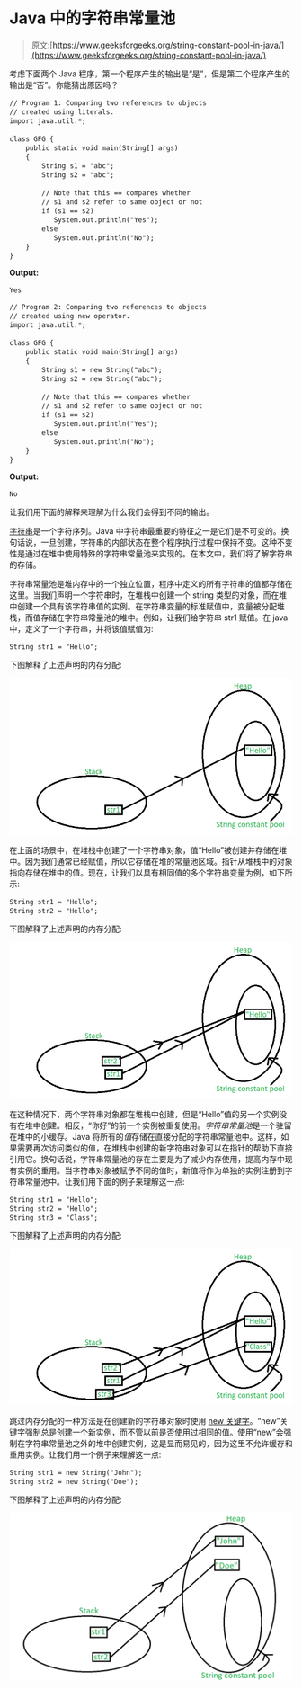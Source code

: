 # Java 中的字符串常量池

> 原文:[https://www.geeksforgeeks.org/string-constant-pool-in-java/](https://www.geeksforgeeks.org/string-constant-pool-in-java/)

考虑下面两个 Java 程序，第一个程序产生的输出是“是”，但是第二个程序产生的输出是“否”。你能猜出原因吗？

```
// Program 1: Comparing two references to objects
// created using literals.
import java.util.*;

class GFG {
    public static void main(String[] args)
    {
        String s1 = "abc";
        String s2 = "abc";

        // Note that this == compares whether
        // s1 and s2 refer to same object or not
        if (s1 == s2)
           System.out.println("Yes");
        else
           System.out.println("No");
    }
}
```

**Output:**

```
Yes

```

```
// Program 2: Comparing two references to objects
// created using new operator.
import java.util.*;

class GFG {
    public static void main(String[] args)
    {
        String s1 = new String("abc");
        String s2 = new String("abc");

        // Note that this == compares whether
        // s1 and s2 refer to same object or not
        if (s1 == s2)
           System.out.println("Yes");
        else
           System.out.println("No");
    }
}
```

**Output:**

```
No

```

让我们用下面的解释来理解为什么我们会得到不同的输出。

[字符串](https://www.geeksforgeeks.org/string-class-in-java/)是一个字符序列。Java 中字符串最重要的特征之一是它们是不可变的。换句话说，一旦创建，字符串的内部状态在整个程序执行过程中保持不变。这种不变性是通过在堆中使用特殊的字符串常量池来实现的。在本文中，我们将了解字符串的存储。

字符串常量池是堆内存中的一个独立位置，程序中定义的所有字符串的值都存储在这里。当我们声明一个字符串时，在堆栈中创建一个 string 类型的对象，而在堆中创建一个具有该字符串值的实例。在字符串变量的标准赋值中，变量被分配堆栈，而值存储在字符串常量池的堆中。例如，让我们给字符串 str1 赋值。在 java 中，定义了一个字符串，并将该值赋值为:

```
String str1 = "Hello";

```

下图解释了上述声明的内存分配:

[![](img/40e2236d71b693f775ea846588a27374.png)](https://media.geeksforgeeks.org/wp-content/uploads/20200601211147/string_pool_11.png)

在上面的场景中，在堆栈中创建了一个字符串对象，值“Hello”被创建并存储在堆中。因为我们通常已经赋值，所以它存储在堆的常量池区域。指针从堆栈中的对象指向存储在堆中的值。现在，让我们以具有相同值的多个字符串变量为例，如下所示:

```
String str1 = "Hello";
String str2 = "Hello";

```

下图解释了上述声明的内存分配:

[![](img/8901feed45466e434763788009181161.png)](https://media.geeksforgeeks.org/wp-content/uploads/20200601211203/string_pool_2.png)

在这种情况下，两个字符串对象都在堆栈中创建，但是“Hello”值的另一个实例没有在堆中创建。相反，“你好”的前一个实例被重复使用。*字符串常量池*是一个驻留在堆中的小缓存。Java 将所有的*值*存储在直接分配的字符串常量池中。这样，如果需要再次访问类似的值，在堆栈中创建的新字符串对象可以在指针的帮助下直接引用它。换句话说，字符串常量池的存在主要是为了减少内存使用，提高内存中现有实例的重用。当字符串对象被赋予不同的值时，新值将作为单独的实例注册到字符串常量池中。让我们用下面的例子来理解这一点:

```
String str1 = "Hello";
String str2 = "Hello";
String str3 = "Class";

```

下图解释了上述声明的内存分配:

[![](img/922bb1ed6873fdf48008ed4f9f272b09.png)](https://media.geeksforgeeks.org/wp-content/uploads/20200602014728/string_pool_3.png)

跳过内存分配的一种方法是在创建新的字符串对象时使用 [new 关键字](https://www.geeksforgeeks.org/new-operator-java/)。“new”关键字强制总是创建一个新实例，而不管以前是否使用过相同的值。使用“new”会强制在字符串常量池之外的堆中创建实例，这是显而易见的，因为这里不允许缓存和重用实例。让我们用一个例子来理解这一点:

```
String str1 = new String("John");
String str2 = new String("Doe");

```

下图解释了上述声明的内存分配:

[![](img/d565ef25c17f88592f3b94197e3c17ff.png)](https://media.geeksforgeeks.org/wp-content/uploads/20200602104736/output_string_4.png)